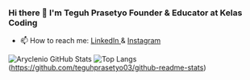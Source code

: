 ### Hi there 👋 I'm Teguh Prasetyo Founder & Educator at Kelas Coding

- 📫 How to reach me: <a target="_blank" href="https://www.linkedin.com/in/teguh-prasetyo-9a9bbb10a/">
  LinkedIn
  </a> &
  <a target="_blank" href="https://www.instagram.com/andi_teguhprasetyo/">
  Instagram
  </a>

![Aryclenio GitHub Stats](https://github-readme-stats.vercel.app/api?username=teguhprasetyo03&show_icons=true) 
![Top Langs](https://github-readme-stats.vercel.app/api/top-langs/?username=teguhprasetyo03&layout=compact)(https://github.com/teguhprasetyo03/github-readme-stats)


<!--
**teguhprasetyo03/teguhprasetyo03** is a ✨ _special_ ✨ repository because its `README.md` (this file) appears on your GitHub profile.

Here are some ideas to get you started:

- 🔭 I’m currently working on ...
- 🌱 I’m currently learning ...
- 👯 I’m looking to collaborate on ...
- 🤔 I’m looking for help with ...
- 💬 Ask me about ...
- 😄 Pronouns: ...
- ⚡ Fun fact: ...
-->
